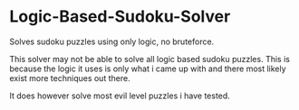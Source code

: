 # Logic-Based-Sudoku-Solver
Solves sudoku puzzles using only logic, no bruteforce. 

This solver may not be able to solve all logic based sudoku puzzles. This is because the logic it uses is only what i came up with and there most likely exist more techniques out there.

It does however solve most evil level puzzles i have tested.
